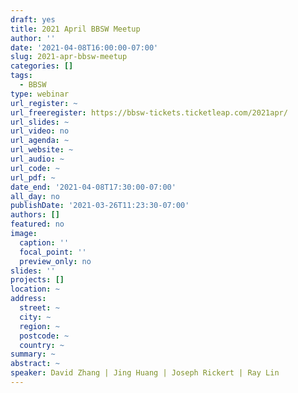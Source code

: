 ```yaml
---
draft: yes
title: 2021 April BBSW Meetup
author: ''
date: '2021-04-08T16:00:00-07:00'
slug: 2021-apr-bbsw-meetup
categories: []
tags:
  - BBSW
type: webinar
url_register: ~
url_freeregister: https://bbsw-tickets.ticketleap.com/2021apr/
url_slides: ~
url_video: no
url_agenda: ~
url_website: ~
url_audio: ~
url_code: ~
url_pdf: ~
date_end: '2021-04-08T17:30:00-07:00'
all_day: no
publishDate: '2021-03-26T11:23:30-07:00'
authors: []
featured: no
image:
  caption: ''
  focal_point: ''
  preview_only: no
slides: ''
projects: []
location: ~
address:
  street: ~
  city: ~
  region: ~
  postcode: ~
  country: ~
summary: ~
abstract: ~
speaker: David Zhang | Jing Huang | Joseph Rickert | Ray Lin
---
```

<!--more-->
